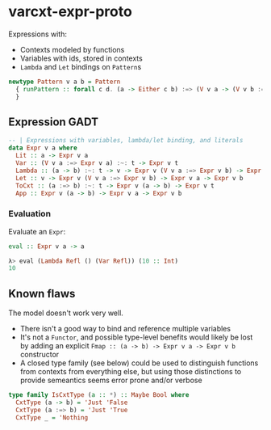 # varcxt-expr-proto

Expressions with:

- Contexts modeled by functions
- Variables with ids, stored in contexts
- `Lambda` and `Let` bindings on `Pattern`s

```haskell
newtype Pattern v a b = Pattern
  { runPattern :: forall c d. (a -> Either c b) :=> (V v a -> (V v b :=> Expr d) -> Either c (Expr d))
  }
```


## Expression GADT

```haskell
-- | Expressions with variables, lambda/let binding, and literals
data Expr v a where
  Lit :: a -> Expr v a
  Var :: (V v a :=> Expr v a) :~: t -> Expr v t
  Lambda :: (a -> b) :~: t -> v -> Expr v (V v a :=> Expr v b) -> Expr v t
  Let :: v -> Expr v (V v a :=> Expr v b) -> Expr v a -> Expr v b
  ToCxt :: (a :=> b) :~: t -> Expr v (a -> b) -> Expr v t
  App :: Expr v (a -> b) -> Expr v a -> Expr v b
```


### Evaluation

Evaluate an `Expr`:

```haskell
eval :: Expr v a -> a

λ> eval (Lambda Refl () (Var Refl)) (10 :: Int)
10
```


## Known flaws

The model doesn't work very well.

- There isn't a good way to bind and reference multiple variables
- It's not a `Functor`, and possible type-level benefits would likely
  be lost by adding an explicit `Fmap :: (a -> b) -> Expr v a -> Expr v b`
  constructor
- A closed type family (see below) could be used to distinguish functions
  from contexts from everything else, but using those distinctions to
  provide semeantics seems error prone and/or verbose

```haskell
type family IsCxtType (a :: *) :: Maybe Bool where
  CxtType (a -> b) = 'Just 'False
  CxtType (a :=> b) = 'Just 'True
  CxtType _ = 'Nothing
```

